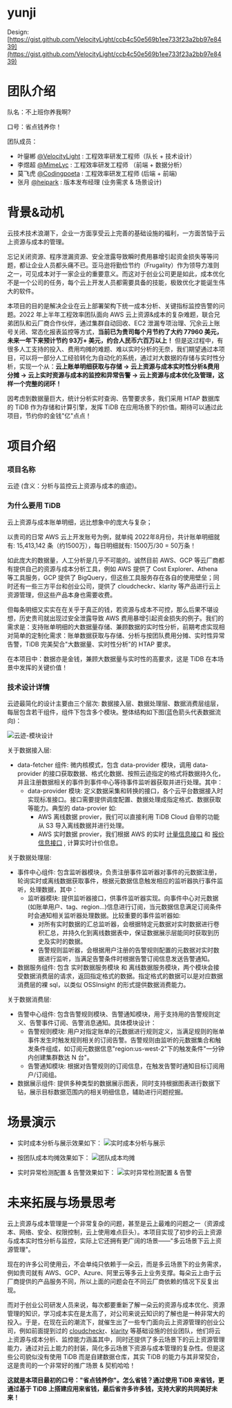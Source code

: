 # yunji
Design: [https://gist.github.com/VelocityLight/ccb4c50e569b1ee733f23a2bb97e8439](https://gist.github.com/VelocityLight/ccb4c50e569b1ee733f23a2bb97e8439)

# 团队介绍
队名：不上班你养我啊?

口号：省点钱养你！

团队成员：
- 叶鋆郴 [@VelocityLight](https://github.com/VelocityLight) : 工程效率研发工程师（队长 + 技术设计）
- 李煜超 [@MimeLyc](https://github.com/MimeLyc) : 工程效率研发工程师 （前端 + 数据分析）
- 莫飞虎 [@Codingpoeta](https://github.com/Codingpoeta) : 工程效率研发工程师 (后端 + 前端)
- 张月 [@heipark](https://github.com/heipark) : 版本发布经理 (业务需求 & 场景设计)

# 背景&动机
云技术技术浪潮下，企业一方面享受云上完善的基础设施的福利，一方面苦恼于云上资源与成本的管理。

忘记关闭资源、程序泄漏资源、安全泄露导致瞬时费用暴增引起资金损失等等问题，都让企业人员都头痛不已。亚马逊将勤俭节约（Frugality）作为领导力准则之一，可见成本对于一家企业的重要意义。而这对于创业公司更是如此，成本优化不是一个公司的任务，每个云上开发人员都需要具备的技能，极致优化才能诞生伟大的软件。

本项目的目的是解决企业在云上部署架构下统一成本分析、关键指标监控告警的问题。2022 年上半年工程效率团队面向 AWS 云上资源&成本的复杂难题，联合兄弟团队和云厂商合作伙伴，通过集群自动回收、EC2 泄漏专项治理、冗余云上账号关闭、常态化报表监控等方式，**当前已为贵司每个月节约了大约 77960 美元，未来一年下来预计节约 93万+ 美元，约合人民币六百万以上！** 但是这过程中，有很多人工支持的投入、费用均摊的难题、难以实时分析的无奈，我们期望通过本项目，可以将一部分人工经验转化为自动化的系统，通过对大数据的存储与实时性分析，实现一个从：**云上账单明细获取与存储 -> 云上资源与成本实时性分析&费用分摊 -> 云上实时资源与成本的监控和异常告警 -> 云上资源与成本优化及管理，这样一个完整的闭环！**

因考虑到数据量巨大，统计分析实时查询、告警要求多，我们采用 HTAP 数据库的 TiDB 作为存储和计算引擎，发挥 TiDB 在应用场景下的价值。期待可以通过此项目，节约你的金钱"亿"点点！

# 项目介绍
### 项目名称
云迹 (含义：分析与监控云上资源与成本的痕迹)。

### 为什么要用 TiDB
云上资源与成本账单明细，远比想象中的庞大与复杂；

以贵司的日常 AWS 云上开发账号为例，就单纯 2022年8月份，共计账单明细就有: 15,413,142 条（约1500万），每日明细就有: 1500万/30  = 50万条！

如此庞大的数据量，人工分析是几乎不可能的。诚然目前 AWS、GCP 等云厂商都有提供自己的资源与成本分析工具，例如 AWS 提供了 Cost Explorer、Athena 等工具服务，GCP 提供了 BigQuery，但这些工具服务存在各自的使用壁垒；同时还有一些三方平台和创业公司，提供了 cloudcheckr、klarity 等产品进行云上资源管理，但这些产品本身也需要收费。

但每条明细又实实在在关乎于真正的钱，若资源与成本不可控，那么后果不堪设想，历史贵司就出现过安全泄露导致 AWS 费用暴增引起资金损失的例子。我们的需求是：支持账单明细的大数据量存储、兼顾数据的实时性分析，前期考虑实现相对简单的定制化需求：账单数据获取与存储、分析与按团队费用分摊、实时性异常告警，TiDB 完美契合"大数据量、实时性分析"的 HTAP 要求。

在本项目中：数据亦是金钱，兼顾大数据量与实时性的高要求，这是 TiDB 在本场景中发挥的关键价值！

### 技术设计详情
云迹最简化的设计主要由三个层次: 数据接入层、数据处理层、数据消费层组层，每层包含若干组件，组件下包含多个模块。整体结构如下图(蓝色箭头代表数据流向)：

![云迹-模块设计](https://user-images.githubusercontent.com/8817953/196225446-339aeb44-3265-4bba-bb2e-e7493759c2c5.png)

关于数据接入层:
- data-fetcher 组件: 微内核模式，包含 data-provider 模块，调用 data-provider 的接口获取数据、格式化数据、按照云迹指定的格式将数据持久化，并且注册数据相关的事件到事件中心等待事件监听器获取并进行处理。其中：
  - data-provider 模块: 定义数据采集和转换的接口，各个云平台数据接入时实现标准接口。接口需要提供调度配置、数据处理成指定格式、数据获取等能力。典型的 data-provier 如:
    - AWS 离线数据 provier，我们可以直接利用 TiDB Cloud 自带的功能从 S3 导入离线数据并进行处理。
    - AWS 实时数据 provier，我们根据 AWS 的实时 [计量信息接口](https://docs.aws.amazon.com/zh_cn/cost-management/latest/userguide/ce-api-best-practices.html) 和 [报价信息接口](https://docs.aws.amazon.com/zh_cn/awsaccountbilling/latest/aboutv2/price-changes.html) , 计算实时计价信息。

关于数据处理层:
- 事件中心组件: 包含监听器模块，负责注册事件监听器对事件的元数据注册，轮询实时或离线数据获取事件，根据元数据信息触发相应的监听器执行事件监听，处理数据，其中：
  - 监听器模块: 提供监听器接口，供事件监听器实现。向事件中心对元数据(如账单用户、tag、region...)信息进行订阅，当元数据信息满足订阅条件时会通知相关监听器处理数据。比较重要的事件监听器如:
    - 对所有实时数据的汇总监听器，会根据特定元数据对实时数据进行卷积汇总，并持久化到离线数据表中，保证数据展示层能同时获取到历史及实时的数据。
    - 告警规则监听器，会根据用户注册的告警规则配置的元数据对实时数据进行监听，当满足告警条件时根据告警订阅信息发送告警通知。
- 数据服务组件: 包含 实时数据服务模块 和 离线数据服务模块，两个模块会接受数据消费层的请求，返回指定格式的数据。指定格式的数据可以是对应数据消费层的裸 sql，以类似 OSSInsight 的形式提供数据消费能力。

关于数据消费层:
- 告警中心组件: 包含告警规则模块、告警通知模块，用于支持用的告警规则定义、告警事件订阅、告警消息通知。具体模块设计：
  - 告警规则模块: 用户对指定账单的元数据进行规则定义，当满足规则的账单事件发生时触发规则相关的订阅告警。告警规则由监听的元数据集合和触发条件组成，如订阅元数据信息"region:us-west-2"下的触发条件"一分钟内创建集群数达 N 台"。
  - 告警通知模块: 根据对告警规则的订阅信息，在触发告警时通知目标订阅用户/订阅组。
- 数据展示组件: 提供多种类型的数据展示图表，同时支持根据图表进行数据下钻，展示目标数据范围内的相关明细信息，辅助进行问题挖掘。

# 场景演示
- 实时成本分析与展示效果如下：
![实时成本分析与展示](https://user-images.githubusercontent.com/8817953/196210717-a00d27ec-9035-4ec0-9abe-6c5c973b2332.png)

- 按团队成本均摊效果如下：
![团队成本均摊](https://user-images.githubusercontent.com/8817953/196210888-4e227263-dde0-4c32-8d73-fdd391879bc7.png)

- 实时异常检测配置 & 告警效果如下：
![实时异常检测配置 & 告警](https://user-images.githubusercontent.com/8817953/196212258-3a8bff27-3800-497c-893f-505c2b9b4603.png)

# 未来拓展与场景思考
云上资源与成本管理是一个非常复杂的问题，甚至是云上最难的问题之一（资源成本、网络、安全、权限控制，云上使用难点巨头）。本项目实现了初步的云上资源与成本实时性分析与监控，实际上它还拥有更广阔的场景——"多云场景下云上资源管理"。

现在的许多公司使用云，不会单纯只依赖于一朵云，而是多云场景下的业务需求，例如贵司就有 AWS、GCP、Azure、阿里云等多云上业务支撑。每朵云上由于云厂商提供的产品服务不同，所以上面的问题会在不同云厂商依赖的情况下反复出现。

而对于创业公司研发人员来说，每次都要重新了解一朵云的资源与成本优化、资源管理的知识，学习成本实在是太高了，对公司来说云知识的了解也是一种非常大的投入。于是，在现在云的潮流下，就催生出了一些专门面向云上资源管理的创业公司，例如前面提到过的 [cloudcheckr](https://cloudcheckr.com/)、[klarity](https://klarity.nordcloud.com/) 等基础设施的创业团队，他们将云上资源与成本分析、监控能力涵盖其中，同时还提供了多云场景下的云上资源管理能力，通过对云上能力的封装，简化多云场景下资源与成本管理的复杂性。但是这些公司貌似没有使用 TiDB 而是自建数据仓库，其实 TiDB 的能力与其非常契合，这是贵司的一个非常好的推广场景 & 契机哈哈！

**这就是本项目最初的口号："省点钱养你"。怎么省钱？通过使用 TiDB 来省钱，更通过基于 TiDB 上搭建应用来省钱，最后省许多许多钱，支持大家的共同美好未来！** 
